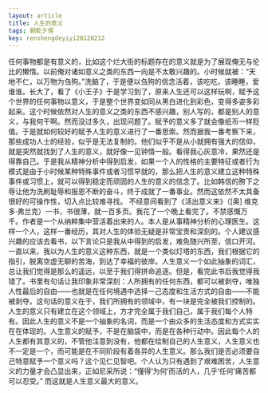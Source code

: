 ```yaml
---
layout: article
title: 人生的意义
tags: 朝乾夕惕
key: renshengdeyiyi20120212
---
```


任何事物都是有意义的，比如这个烂大街的标题存在的意义就是为了展现俺无与伦比的懒惰。以前俺对诸如意义之类的东西一向是不太敢兴趣的。<!--more-->小时候就被：“天地不仁，以万物为刍狗。”洗脑了，于是便以刍狗的信念活着，该吃吃，该睡睡，爱谁谁。长大了，看了《小王子》于是学习到了，原来人生还可以这样玩啊，赋予这个世界的任何事物以意义，于是整个世界变如同从黑白进化到彩色，变得多姿多彩起来。这个时候依然对人生的意义之类的东西不感兴趣，别人写的，都是别人的意义，与我何干啊。然而没过多久，出现问题了。赋予的意义多了就会像纸币一样贬值。于是就如何较好的赋予人生的意义进行了一番思索。然而据我一番考察下来，那些成功人士的经验，似乎是无法复制的。他们似乎不是从小就拥有强大的信仰，就是突然就找到了人生的意义，就好像一见钟情一般。看得我心灰意冷，果然还是得靠自己。于是我从精神分析中得到启发，如果一个人的性格的主要特征或者行为模式是由于小时候某种特殊事件或者习惯早就的，那么把人生的意义建立这种特殊事件或习惯上，就可以得到稳定而顽固的人生的意义的信念了。比如韩信的胯下之辱让他为洗刷耻辱和报恩不断的奋斗，终于成就了一番事业。然而这依然不太具备很好的可操作性，切入点比较难寻找。
    不经意间看到了《活出意义来》（[奥] 维克多·弗兰克）一书，书很薄，就一百多页。我花了一个晚上看完了。不禁感慨万千。作者是一个从纳粹集中营活着出来的人。本人是从事精神分析的心理医生。这样一个人，这样一番经历，其对人生的体验无疑是非常宝贵和深刻的。个人建议感兴趣的应该去看书，以下言论只是我从中得到的启发，难免随兴所至，信口开河。一直以来，我以为人生的意义这种东西，就是一个类似灯塔的东西，我们根据它的指引，脱离空虚无聊的苦海，到达了幸福的彼岸。人生意义一个如此抽象的词汇，总让我们觉得是那么的遥远，以至于我们得拼命追逐。但是，看完此书后我觉得我错了。书里有句话让我印象非常深刻：人所拥有的任何东西，都可以被剥夺，唯独人性最后的自由——也就是在任何境遇中选择一己态度和生活方式的自由——不能被剥夺。这句话的意义在于，我们所拥有的领域中，有一块是完全被我们控制的。人生的意义只有建立在这个领域上，方才完全属于我们自己，属于我们每个人特有。因此人生的意义不是一个抽象的名词，而是一个由众多的生活态度和方式实实在在体现的。人生意义的赋予，不是在脑袋中，而是在各种行动中。因此每个人的人生都有其意义的，不管他注意到没有，他都在绘制自己的人生意义，人生意义也不一定是一个，而可能是在不同阶段有着各异的人生意义。那么我们是否必须要自己特意赋予一个意义吗？这个见仁见智吧。个人认为只有遇到了艰难困苦，人生意义的力量才会凸显出来，正如尼采所说：“懂得‘为何’而活的人，几乎‘任何’痛苦都可以忍受。” 而这就是人生意义最大的意义。